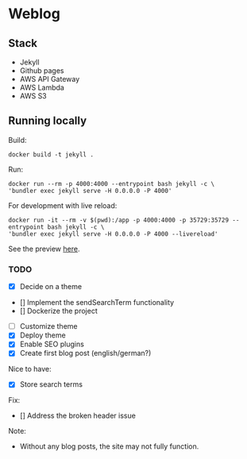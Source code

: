 #  Weblog


## Stack
- Jekyll
- Github pages
- AWS API Gateway
- AWS Lambda
- AWS S3
## Running locally
Build:
```
docker build -t jekyll .
```

Run:
```
docker run --rm -p 4000:4000 --entrypoint bash jekyll -c \
'bundler exec jekyll serve -H 0.0.0.0 -P 4000'
```

For development with live reload:
```
docker run -it --rm -v $(pwd):/app -p 4000:4000 -p 35729:35729 --entrypoint bash jekyll -c \
'bundler exec jekyll serve -H 0.0.0.0 -P 4000 --livereload'
```

See the preview [here](localhost:4000).

### TODO
- [x] Decide on a theme
- []  Implement the sendSearchTerm functionality
- [] Dockerize the project
- [ ] Customize theme
- [x] Deploy theme
- [x] Enable SEO plugins
- [x] Create first blog post (english/german?)

Nice to have:
- [x] Store search terms

Fix:
- [] Address the broken header issue

Note: 
- Without any blog posts, the site may not fully function. 